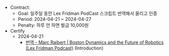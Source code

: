 - Contract:
  - Goal: 일주일 동안 Lex Fridman PodCast 스크립트 번역해서 올리고 인증
  - Period: 2024-04-21 ~ 2024-04-27
  - Penalty: 하루 안 하면 벌금 10,000원
- Certify
  - 2024-04-21
    - [번역 - Marc Raibert | Boston Dynamics and the Future of Robotics (Lex Fridman Podcast)](https://refigo.github.io/posts/lex-fridman-podcast-marc-raibert-1/) (Introduction)
